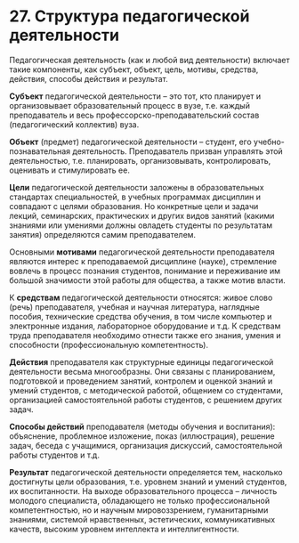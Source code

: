 # 27. Структура педагогической деятельности

Педагогическая деятельность (как и любой вид деятельности) включает такие компоненты, как субъект, объект, цель, мотивы, средства, действия, способы действия и результат.

**Субъект** педагогической деятельности – это тот, кто планирует и организовывает образовательный процесс в вузе, т.е. каждый преподаватель и весь профессорско-преподавательский состав (педагогический коллектив) вуза.

**Объект** (предмет) педагогической деятельности – студент, его учебно-познавательная деятельность. Преподаватель призван управлять этой деятельностью, т.е. планировать, организовывать, контролировать, оценивать и стимулировать ее.

**Цели** педагогической деятельности заложены в образовательных стандартах специальностей, в учебных программах дисциплин и совпадают с целями образования. Но конкретные цели и задачи лекций, семинарских, практических и других видов занятий (какими знаниями или умениями должны овладеть студенты по результатам занятия) определяются самим преподавателем.

Основными **мотивами** педагогической деятельности преподавателя являются интерес к преподаваемой дисциплине (науке), стремление вовлечь в процесс познания студентов, понимание и переживание им большой значимости этой работы для общества, а также мотив власти.

К **средствам** педагогической деятельности относятся: живое слово (речь) преподавателя, учебная и научная литература, наглядные пособия, технические средства обучения, в том числе компьютер и электронные издания, лабораторное оборудование и т.д. К средствам труда преподавателя необходимо отнести также его знания, умения и способности (профессиональную компетентность).
 
**Действия** преподавателя как структурные единицы педагогической деятельности весьма многообразны. Они связаны с планированием, подготовкой и проведением занятий, контролем и оценкой знаний и умений студентов, с методической работой, общением со студентами, организацией самостоятельной работы студентов, с решением других задач.

**Способы действий** преподавателя (методы обучения и воспитания): объяснение, проблемное изложение, показ (иллюстрация), решение задач, беседа с учащимися, организация дискуссий, самостоятельной работы студентов и т.д.

**Результат** педагогической деятельности определяется тем, насколько достигнуты цели образования, т.е. уровнем знаний и умений студентов, их воспитанности. На выходе образовательного процесса – личность молодого специалиста, обладающего не только профессиональной компетентностью, но и научным мировоззрением, гуманитарными знаниями, системой нравственных, эстетических, коммуникативных качеств, высоким уровнем интеллекта и интеллигентности.